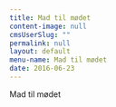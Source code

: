 ```yaml
---
title: Mad til mødet
content-image: null
cmsUserSlug: ""
permalink: null
layout: default
menu-name: Mad til mødet
date: 2016-06-23 
---
```


Mad til mødet